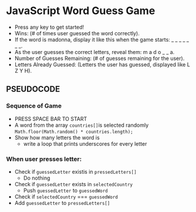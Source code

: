 # JavaScript Word Guess Game

- Press any key to get started!
- Wins: (# of times user guessed the word correctly).
- If the word is madonna, display it like this when the game starts: _ _ _ _ _ _ _.
- As the user guesses the correct letters, reveal them: m a d o _ _ a.
- Number of Guesses Remaining: (# of guesses remaining for the user).
- Letters Already Guessed: (Letters the user has guessed, displayed like L Z Y H).


## PSEUDOCODE

### Sequence of Game
- PRESS SPACE BAR TO START
- A word from the array `countries[]`is selected randomly
    `Math.floor(Math.random() * countries.length);`
- Show how many letters the word is
    * write a loop that prints underscores for every letter

### When user presses letter:
- Check if `guessedLetter` existis in `pressedLetters[]`
    - Do nothing
- Check if `guessedLetter` exists in `selectedCountry`
    - Push `guessedLetter` to `guessedWord` 
- Check if `selectedCountry` === `guessedWord`
- Add `guessedLetter` to `pressedLetters[]` 

 
<!-- - if the letter is in `guessedLetters`
    * do nothing
- if the letter MATCHES one of the letters in the chosen word
    * add letter to word display
    * do not update number of guesses
    * add letter to `guessedLetters`
    * check if all letters have been guessed
- if the letter DOES NOT MATCH one of the letters in the chosen word
    * Reduce number of guesses by 1
    * add letter to `guessedLetters`
-  Add letter to `guessedLetters` -->